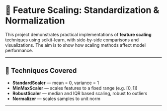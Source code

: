 # 🧮 Feature Scaling: Standardization & Normalization

This project demonstrates practical implementations of **feature scaling** techniques using scikit-learn, with side‑by‑side comparisons and visualizations. The aim is to show how scaling methods affect model performance.

---

## 🚀 Techniques Covered

- **StandardScaler** — mean = 0, variance = 1  
- **MinMaxScaler** — scales features to a fixed range (e.g. [0, 1])  
- **RobustScaler** — median and IQR based scaling, robust to outliers  
- **Normalizer** — scales samples to unit norm  

---
